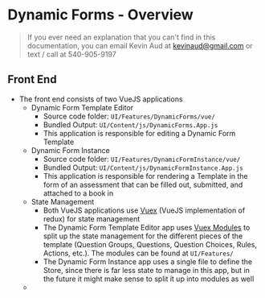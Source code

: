
# Dynamic Forms - Overview

> If you ever need an explanation that you can't find in this
> documentation, you can email Kevin Aud at kevinaud@gmail.com or text /
> call at 540-905-9197

## Front End

 - The front end consists of two VueJS applications
	 - Dynamic Form Template Editor
		 - Source code folder: `UI/Features/DynamicForms/vue/`
		 - Bundled Output: `UI/Content/js/DynamicForms.App.js`
		 - This application is responsible for editing a Dynamic Form Template
	- Dynamic Form Instance
		 - Source code folder: `UI/Features/DynamicFormInstance/vue/`
		 - Bundled Output: `UI/Content/js/DynamicFormInstance.App.js`
		 - This application is responsible for rendering a Template in the form of an assessment that can be filled out, submitted, and attached to a book in
	- State Management
		 - Both VueJS applications use [Vuex](https://vuex.vuejs.org/) (VueJS implementation of redux) for state management
		 - The Dynamic Form Template Editor app uses [Vuex Modules](https://vuex.vuejs.org/guide/modules.html) to split up the state management for the different pieces of the template (Question Groups, Questions, Question Choices, Rules, Actions, etc.). The modules can be found at `UI/Features/`
		 - The Dynamic Form Instance app uses a single file to define the Store, since there is far less state to manage in this app, but in the future it might make sense to split it up into modules as well
	 - 
<!--stackedit_data:
eyJoaXN0b3J5IjpbLTE0Mjg5MDM1MTksLTEyMTU1NzMzOTUsNT
M4NTczNDc4LC0yNTE1MjYwOTksLTI4MjE1MTQyNiwtODk1ODM3
NTU5LDE0ODc4MTUzMjhdfQ==
-->